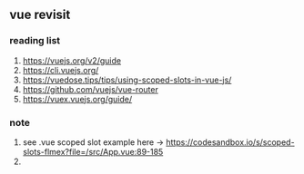 ## vue revisit

### reading list
1. https://vuejs.org/v2/guide
2. https://cli.vuejs.org/
3. https://vuedose.tips/tips/using-scoped-slots-in-vue-js/
4. https://github.com/vuejs/vue-router
5. https://vuex.vuejs.org/guide/





### note
1. see .vue scoped slot example here -> https://codesandbox.io/s/scoped-slots-flmex?file=/src/App.vue:89-185
2. 